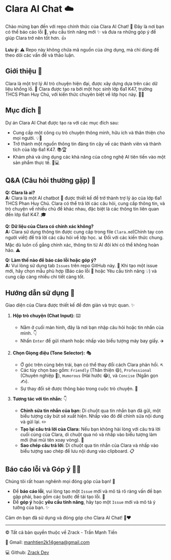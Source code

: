 # Clara AI Chat ☁️

Chào mừng bạn đến với repo chính thức của Clara AI Chat! 👋 Đây là nơi bạn có thể báo cáo lỗi 🐛, yêu cầu tính năng mới ✨ và đưa ra những góp ý để giúp Clara trở nên tốt hơn. 👍

**Lưu ý:** ⚠️ Repo này không chứa mã nguồn của ứng dụng, mà chỉ dùng để theo dõi các vấn đề và thảo luận.

## Giới thiệu 🤖

Clara là một trợ lý AI trò chuyện hiện đại, được xây dựng dựa trên các dữ liệu khổng lồ. 🚀 Clara được tạo ra bởi một học sinh lớp 6a1 K47, trường THCS Phan Huy Chú, với kiến thức chuyên biệt về lớp học này. 🏫🧠

## Mục đích 🎯

Dự án Clara AI Chat được tạo ra với các mục đích sau:
- Cung cấp một công cụ trò chuyện thông minh, hữu ích và thân thiện cho mọi người. 💡🤗
- Trở thành một nguồn thông tin đáng tin cậy về các thành viên và thành tích của lớp 6a1 K47. 📚🏆
- Khám phá và ứng dụng các khả năng của công nghệ AI tiên tiến vào một sản phẩm thực tế. 🧪💻

## Q&A (Câu hỏi thường gặp) 🤔

**Q: Clara là ai?** \
**A:** Clara là một AI chatbot 🤖 được thiết kế để trở thành trợ lý ảo của lớp 6a1 THCS Phan Huy Chú. Clara có thể trả lời các câu hỏi, cung cấp thông tin, và trò chuyện về nhiều chủ đề khác nhau, đặc biệt là các thông tin liên quan đến lớp 6a1 K47. 🎓

**Q: Dữ liệu của Clara có chính xác không?** \
**A:** Clara sử dụng thông tin được cung cấp trong file `Clara.md`(Chính tay con người viết) để trả lời các câu hỏi về lớp học. 📊 Đối với các kiến thức chung. Mặc dù luôn cố gắng chính xác, thông tin từ AI đôi khi có thể không hoàn hảo. ⚠️

**Q: Làm thế nào để báo cáo lỗi hoặc góp ý?** \
**A:** Vui lòng sử dụng tab `Issues` trên repo GitHub này. 📝 Khi tạo một issue mới, hãy chọn mẫu phù hợp (Báo cáo lỗi 🐞 hoặc Yêu cầu tính năng 💡) và cung cấp càng nhiều chi tiết càng tốt.

## Hướng dẫn sử dụng 📖

Giao diện của Clara được thiết kế để đơn giản và trực quan. ✨

1.  **Hộp trò chuyện (Chat Input):** ⌨️
    - Nằm ở cuối màn hình, đây là nơi bạn nhập câu hỏi hoặc tin nhắn của mình. 👇
    - Nhấn `Enter` để gửi nhanh hoặc nhấp vào biểu tượng máy bay giấy. ✈️

2.  **Chọn Giọng điệu (Tone Selector):** 🎭
    - Ở góc trên cùng bên trái, bạn có thể thay đổi cách Clara phản hồi. ↖️
    - Các tùy chọn bao gồm: `Friendly` (Thân thiện 😄), `Professional` (Chuyên nghiệp 👔), `Humorous` (Hài hước 😂), và `Concise` (Ngắn gọn ✍️).
    - Sự thay đổi sẽ được thông báo trong cuộc trò chuyện. 📢

3.  **Tương tác với tin nhắn:** 👇
    - **Chỉnh sửa tin nhắn của bạn:** Di chuột qua tin nhắn bạn đã gửi, một biểu tượng cây bút sẽ xuất hiện. Nhấp vào đó để chỉnh sửa nội dung và gửi lại. ✏️
    - **Tạo lại câu trả lời của Clara:** Nếu bạn không hài lòng với câu trả lời cuối cùng của Clara, di chuột qua nó và nhấp vào biểu tượng làm mới (hai mũi tên xoay vòng). 🔄
    - **Sao chép câu trả lời:** Di chuột qua tin nhắn của Clara và nhấp vào biểu tượng sao chép để lưu nội dung vào clipboard. 📋

## Báo cáo lỗi và Góp ý 🐞💡

Chúng tôi rất hoan nghênh mọi đóng góp của bạn! 🙌
- Để **báo cáo lỗi**, vui lòng tạo một `Issue` mới và mô tả rõ ràng vấn đề bạn gặp phải, bao gồm các bước để tái tạo lỗi. 🐛
- Để **góp ý** hoặc **yêu cầu tính năng**, hãy tạo một `Issue` mới và mô tả ý tưởng của bạn. ✨

Cảm ơn bạn đã sử dụng và đóng góp cho Clara AI Chat! 🙏❤️

---

© Tất cả bản quyền thuộc về Zrack - Trần Mạnh Tiến

📧 Gmail: manhtien2k14gena@gmail.com

💻 Github: [Zrack Dev](https://github.com/manhtien2k14)
